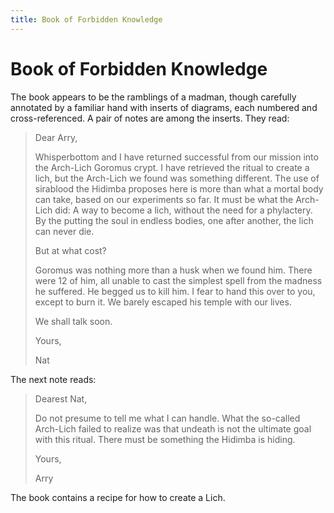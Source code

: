 ```yaml
---
title: Book of Forbidden Knowledge
---
```


# Book of Forbidden Knowledge

The book appears to be the ramblings of a madman, though carefully annotated by a familiar hand with inserts of diagrams, each numbered and cross-referenced. A pair of notes are among the inserts. They read:

> Dear Arry,
>
> Whisperbottom and I have returned successful from our mission into the Arch-Lich Goromus crypt. I have retrieved the ritual to create a lich, but the Arch-Lich we found was something different. The use of sirablood the Hidimba proposes here is more than what a mortal body can take, based on our experiments so far. It must be what the Arch-Lich did: A way to become a lich, without the need for a phylactery. By the putting the soul in endless bodies, one after another, the lich can never die.
>
> But at what cost?
>
> Goromus was nothing more than a husk when we found him. There were 12 of him, all unable to cast the simplest spell from the madness he suffered. He begged us to kill him. I fear to hand this over to you, except to burn it. We barely escaped his temple with our lives.
>
> We shall talk soon.
>
> Yours,
>
> Nat

The next note reads:

> Dearest Nat,
>
> Do not presume to tell me what I can handle. What the so-called Arch-Lich failed to realize was that undeath is not the ultimate goal with this ritual. There must be something the Hidimba is hiding.
>
> Yours,
>
> Arry

The book contains a recipe for how to create a Lich. 